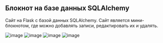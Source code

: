 ## Блокнот на базе данных SQLAlchemy

Сайт на Flask с базой данных SQLAlchemy. Сайт является мини-блокнотом, где можно добавлять записи, редактировать их и удалять. 

![image](https://github.com/user-attachments/assets/97bab9ee-2340-4ba0-aefc-b79bfccd0956)
![image](https://github.com/user-attachments/assets/f41a57d2-d31c-42bf-af4e-fd34a62038ac)
![image](https://github.com/user-attachments/assets/603810ac-06f7-45f3-bf69-8a2432f30bb8)
![image](https://github.com/user-attachments/assets/7ee426e2-128e-4bb3-8598-6ad02d2453ed)
